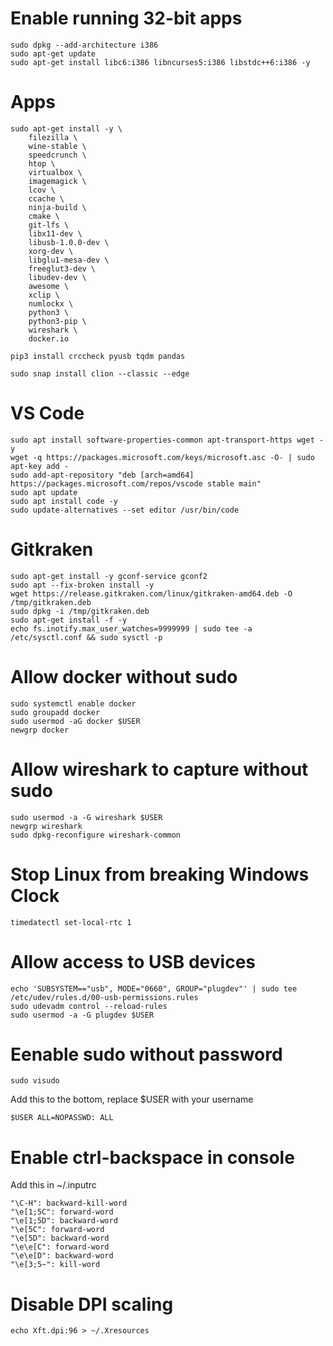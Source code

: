 # Enable running 32-bit apps
```
sudo dpkg --add-architecture i386
sudo apt-get update
sudo apt-get install libc6:i386 libncurses5:i386 libstdc++6:i386 -y
```

# Apps
```
sudo apt-get install -y \
    filezilla \
    wine-stable \
    speedcrunch \
    htop \
    virtualbox \
    imagemagick \
    lcov \
    ccache \
    ninja-build \
    cmake \
    git-lfs \
    libx11-dev \
    libusb-1.0.0-dev \
    xorg-dev \
    libglu1-mesa-dev \
    freeglut3-dev \
    libudev-dev \
    awesome \
    xclip \
    numlockx \
    python3 \
    python3-pip \
    wireshark \
    docker.io

pip3 install crccheck pyusb tqdm pandas

sudo snap install clion --classic --edge
```

# VS Code
```
sudo apt install software-properties-common apt-transport-https wget -y
wget -q https://packages.microsoft.com/keys/microsoft.asc -O- | sudo apt-key add -
sudo add-apt-repository "deb [arch=amd64] https://packages.microsoft.com/repos/vscode stable main"
sudo apt update
sudo apt install code -y
sudo update-alternatives --set editor /usr/bin/code
```

# Gitkraken
```
sudo apt-get install -y gconf-service gconf2
sudo apt --fix-broken install -y
wget https://release.gitkraken.com/linux/gitkraken-amd64.deb -O /tmp/gitkraken.deb
sudo dpkg -i /tmp/gitkraken.deb
sudo apt-get install -f -y
echo fs.inotify.max_user_watches=9999999 | sudo tee -a /etc/sysctl.conf && sudo sysctl -p
```

# Allow docker without sudo
```
sudo systemctl enable docker
sudo groupadd docker
sudo usermod -aG docker $USER
newgrp docker
```

# Allow wireshark to capture without sudo
```
sudo usermod -a -G wireshark $USER
newgrp wireshark
sudo dpkg-reconfigure wireshark-common
```

# Stop Linux from breaking Windows Clock
```
timedatectl set-local-rtc 1
```

# Allow access to USB devices
```
echo 'SUBSYSTEM=="usb", MODE="0660", GROUP="plugdev"' | sudo tee /etc/udev/rules.d/00-usb-permissions.rules
sudo udevadm control --reload-rules
sudo usermod -a -G plugdev $USER
```

# Eenable sudo without password
```
sudo visudo
```

Add this to the bottom, replace $USER with your username
```
$USER ALL=NOPASSWD: ALL
```

# Enable ctrl-backspace in console
Add this in ~/.inputrc
```
"\C-H": backward-kill-word
"\e[1;5C": forward-word
"\e[1;5D": backward-word
"\e[5C": forward-word
"\e[5D": backward-word
"\e\e[C": forward-word
"\e\e[D": backward-word
"\e[3;5~": kill-word
```

# Disable DPI scaling
```
echo Xft.dpi:96 > ~/.Xresources
```
